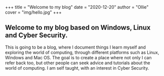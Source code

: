 +++
title = "Welcome to my blog"
date = "2020-12-20"
author = "Ollie"
cover = "img/hello.jpg"
+++
## Welcome to my blog based on Windows, Linux and Cyber Security.
This is going to be a blog, where I document things I learn myself and exploring the world of computing, through different platforms such as Linux, Windows and Mac OS. The goal is to create a place where not only I can refer back too, but other people can seek advice and tutorials about the world of computing. I am self taught, with an interest in Cyber Security.
